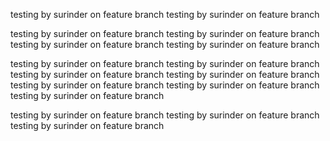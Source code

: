 testing by surinder on feature branch
testing by surinder on feature branch 

testing by surinder on feature branch testing by surinder on feature branch testing by surinder on feature branch
testing by surinder on feature branch 

testing by surinder on feature branch
testing by surinder on feature branch
testing by surinder on feature branch
testing by surinder on feature branch
testing by surinder on feature branch testing by surinder on feature branch testing by surinder on feature branch 

testing by surinder on feature branch
testing by surinder on feature branch
testing by surinder on feature branch 

